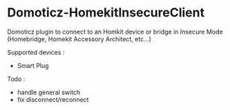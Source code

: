 # Domoticz-HomekitInsecureClient

Domoticz plugin to connect to an Homkit device or bridge in Insecure Mode (Homebridge, Homekit Accessory Architect, etc...)

Supported devices :
  - Smart Plug

Todo :
 - handle general switch
 - fix disconnect/reconnect
